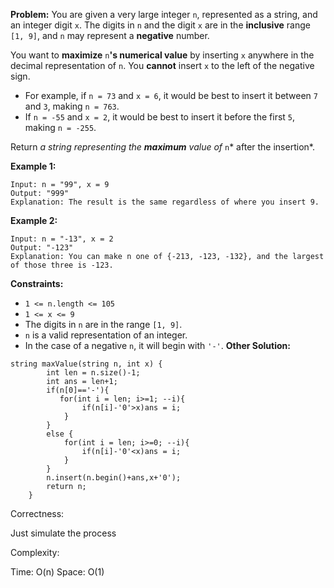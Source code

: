 **Problem:**
You are given a very large integer `n`, represented as a string, and an integer digit `x`. The digits in `n` and the digit `x` are in the **inclusive** range `[1, 9]`, and `n` may represent a **negative** number.

You want to **maximize** `n`**'s numerical value** by inserting `x` anywhere in the decimal representation of `n`. You **cannot** insert `x` to the left of the negative sign.

- For example, if `n = 73` and `x = 6`, it would be best to insert it between `7` and `3`, making `n = 763`.
- If `n = -55` and `x = 2`, it would be best to insert it before the first `5`, making `n = -255`.

Return *a string representing the **maximum** value of* `n`* after the insertion*.

 

**Example 1:**

```
Input: n = "99", x = 9
Output: "999"
Explanation: The result is the same regardless of where you insert 9.
```

**Example 2:**

```
Input: n = "-13", x = 2
Output: "-123"
Explanation: You can make n one of {-213, -123, -132}, and the largest of those three is -123.
```

 

**Constraints:**

- `1 <= n.length <= 105`
- `1 <= x <= 9`
- The digits in `n` are in the range `[1, 9]`.
- `n` is a valid representation of an integer.
- In the case of a negative `n`, it will begin with `'-'`.
**Other Solution:**
```
string maxValue(string n, int x) {
        int len = n.size()-1;
        int ans = len+1;
        if(n[0]=='-'){
           for(int i = len; i>=1; --i){
                if(n[i]-'0'>x)ans = i;
            }
        }
        else {
            for(int i = len; i>=0; --i){
                if(n[i]-'0'<x)ans = i;
            } 
        }
        n.insert(n.begin()+ans,x+'0');
        return n;
    }
```
Correctness:

Just simulate the process

Complexity:

Time: O(n)
Space: O(1)